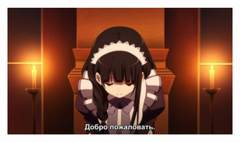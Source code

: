 <br clear="both">

<div align="center">
  <img src="https://github.com/webHikari/webHikari/blob/main/hyoka.jpg?raw=true"  />
</div>
